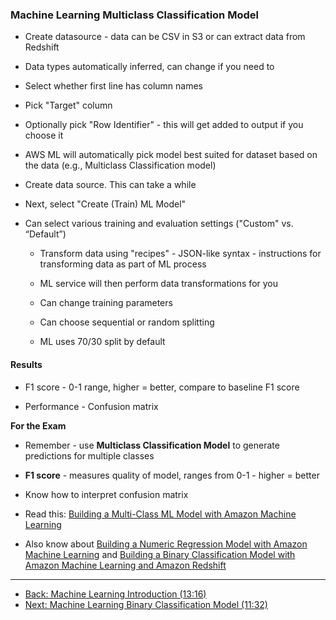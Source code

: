 ###  Machine Learning Multiclass Classification Model

* Create datasource - data can be CSV in S3 or can extract data from Redshift

* Data types automatically inferred, can change if you need to

* Select whether first line has column names

* Pick "Target" column

* Optionally pick "Row Identifier" - this will get added to output if you choose it

* AWS ML will automatically pick model best suited for dataset based on the data (e.g., Multiclass Classification model)

* Create data source.  This can take a while

* Next, select "Create (Train) ML Model"

* Can select various training and evaluation settings ("Custom" vs. “Default”)

    * Transform data using "recipes" - JSON-like syntax - instructions for transforming data as part of ML process

    * ML service will then perform data transformations for you

    * Can change training parameters

    * Can choose sequential or random splitting

    * ML uses 70/30 split by default

#### Results

* F1 score - 0-1 range, higher = better, compare to baseline F1 score

* Performance - Confusion matrix

**For the Exam**

* Remember - use **Multiclass Classification Model** to generate predictions for multiple classes

* **F1 score** - measures quality of model, ranges from 0-1 - higher = better

* Know how to interpret confusion matrix

* Read this: [Building a Multi-Class ML Model with Amazon Machine Learning](https://aws.amazon.com/blogs/big-data/building-a-multi-class-ml-model-with-amazon-machine-learning/)

* Also know about [Building a Numeric Regression Model with Amazon Machine Learning](https://aws.amazon.com/blogs/big-data/building-a-numeric-regression-model-with-amazon-machine-learning/) and [Building a Binary Classification Model with Amazon Machine Learning and Amazon Redshift](https://aws.amazon.com/blogs/big-data/building-a-binary-classification-model-with-amazon-machine-learning-and-amazon-redshift/)

---

* [Back: Machine Learning Introduction (13:16)](Machine_Learning_Introduction.md)
* [Next: Machine Learning Binary Classification Model (11:32)](Machine_Learning_Binary_Classification_Model.md)
